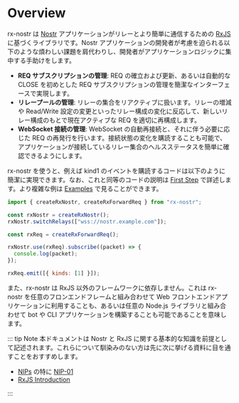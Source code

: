 # Overview

rx-nostr は [Nostr](https://nostr.com/) アプリケーションがリレーとより簡単に通信するための [RxJS](https://rxjs.dev/) に基づくライブラリです。Nostr アプリケーションの開発者が考慮を迫られる以下のような煩わしい課題を肩代わりし、開発者がアプリケーションロジックに集中する手助けをします。

- **REQ サブスクリプションの管理**: REQ の確立および更新、あるいは自動的な CLOSE を初めとした REQ サブスクリプションの管理を簡潔なインターフェースで実現します。
- **リレープールの管理**: リレーの集合をリアクティブに扱います。リレーの増減や Read/Write 設定の変更といったリレー構成の変化に反応して、新しいリレー構成のもとで現在アクティブな REQ を適切に再構成します。
- **WebSocket 接続の管理**: WebSocket の自動再接続と、それに伴う必要に応じた REQ の再発行を行います。接続状態の変化を購読することも可能で、アプリケーションが接続しているリレー集合のヘルスステータスを簡単に確認できるようにします。

rx-nostr を使うと、例えば kind1 のイベントを購読するコードは以下のように簡潔に実現できます。なお、これと同等のコードの説明は [First Step](/docs/first-step.md) で詳述します。より複雑な例は [Examples](/docs/examples.md) で見ることができます。

```js
import { createRxNostr, createRxForwardReq } from "rx-nostr";

const rxNostr = createRxNostr();
rxNostr.switchRelays(["wss://nostr.example.com"]);

const rxReq = createRxForwardReq();

rxNostr.use(rxReq).subscribe((packet) => {
  console.log(packet);
});

rxReq.emit([{ kinds: [1] }]);
```

また、rx-nostr は RxJS 以外のフレームワークに依存しません。これは rx-nostr を任意のフロンエンドフレームと組み合わせて Web フロントエンドアプリケーションに利用することも、あるいは任意の Node.js ライブラリと組み合わせて bot や CLI アプリケーションを構築することも可能であることを意味します。

::: tip Note
本ドキュメントは Nostr と RxJS に関する基本的な知識を前提として記述されます。これらについて馴染みのない方は先に次に挙げる資料に目を通すことをおすすめします。

- [NIPs](https://github.com/nostr-protocol/nips) の特に [NIP-01](https://github.com/nostr-protocol/nips/blob/master/01.md)
- [RxJS Introduction](https://rxjs.dev/guide/overview)

:::
